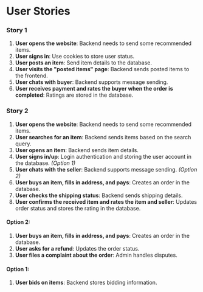 # User Stories

### Story 1
1. **User opens the website**: Backend needs to send some recommended items.
2. **User signs in**: Use cookies to store user status.
3. **User posts an item**: Send item details to the database.
4. **User visits the "posted items" page**: Backend sends posted items to the frontend.
5. **User chats with buyer**: Backend supports message sending.
6. **User receives payment and rates the buyer when the order is completed**: Ratings are stored in the database.

### Story 2
1. **User opens the website**: Backend needs to send some recommended items.
2. **User searches for an item**: Backend sends items based on the search query.
3. **User opens an item**: Backend sends item details.
4. **User signs in/up**: Login authentication and storing the user account in the database. *(Option 1)*
5. **User chats with the seller**: Backend supports message sending. *(Option 2)*
6. **User buys an item, fills in address, and pays**: Creates an order in the database.
7. **User checks the shipping status**: Backend sends shipping details.
8. **User confirms the received item and rates the item and seller**: Updates order status and stores the rating in the database.

#### Option 2:
1. **User buys an item, fills in address, and pays**: Creates an order in the database.
2. **User asks for a refund**: Updates the order status.
3. **User files a complaint about the order**: Admin handles disputes.

#### Option 1:
1. **User bids on items**: Backend stores bidding information.

